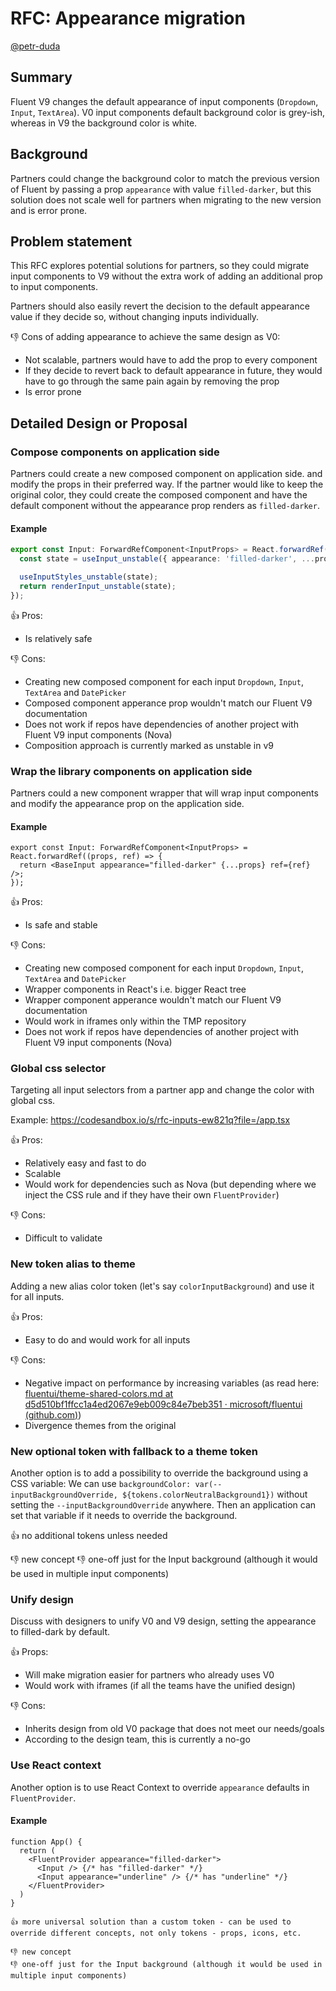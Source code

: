 # RFC: Appearance migration

[@petr-duda](https://github.com/petr-duda)

## Summary

Fluent V9 changes the default appearance of input components (`Dropdown`, `Input`, `TextArea`). V0 input components default background color is grey-ish, whereas in V9 the background color is white.

## Background

Partners could change the background color to match the previous version of Fluent by passing a prop `appearance` with value `filled-darker`, but this solution does not scale well for partners when migrating to the new version and is error prone.

## Problem statement

This RFC explores potential solutions for partners, so they could migrate input components to V9 without the extra work of adding an additional prop to input components.

Partners should also easily revert the decision to the default appearance value if they decide so, without changing inputs individually.

👎 Cons of adding appearance to achieve the same design as V0:

- Not scalable, partners would have to add the prop to every component
- If they decide to revert back to default appearance in future, they would have to go through the same pain again by removing the prop
- Is error prone

## Detailed Design or Proposal

### Compose components on application side

Partners could create a new composed component on application side. and modify the props in their preferred way. If the partner would like to keep the original color, they could create the composed component and have the default component without the appearance prop renders as `filled-darker`.

#### Example

```ts
export const Input: ForwardRefComponent<InputProps> = React.forwardRef((props, ref) => {
  const state = useInput_unstable({ appearance: 'filled-darker', ...props }, ref);

  useInputStyles_unstable(state);
  return renderInput_unstable(state);
});
```

👍 Pros:

- Is relatively safe

👎 Cons:

- Creating new composed component for each input `Dropdown`, `Input`, `TextArea` and `DatePicker`
- Composed component apperance prop wouldn't match our Fluent V9 documentation
- Does not work if repos have dependencies of another project with Fluent V9 input components (Nova)
- Composition approach is currently marked as unstable in v9

### Wrap the library components on application side

Partners could a new component wrapper that will wrap input components and modify the appearance prop on the application side.

#### Example

```tsx
export const Input: ForwardRefComponent<InputProps> = React.forwardRef((props, ref) => {
  return <BaseInput appearance="filled-darker" {...props} ref={ref} />;
});
```

👍 Pros:

- Is safe and stable

👎 Cons:

- Creating new composed component for each input `Dropdown`, `Input`, `TextArea` and `DatePicker`
- Wrapper components in React's i.e. bigger React tree
- Wrapper component apperance wouldn't match our Fluent V9 documentation
- Would work in iframes only within the TMP repository
- Does not work if repos have dependencies of another project with Fluent V9 input components (Nova)

### Global css selector

Targeting all input selectors from a partner app and change the color with global css.

Example: https://codesandbox.io/s/rfc-inputs-ew821q?file=/app.tsx

👍 Pros:

- Relatively easy and fast to do
- Scalable
- Would work for dependencies such as Nova (but depending where we inject the CSS rule and if they have their own `FluentProvider`)

👎 Cons:

- Difficult to validate

### New token alias to theme

Adding a new alias color token (let's say `colorInputBackground`) and use it for all inputs.

👍 Pros:

- Easy to do and would work for all inputs

👎 Cons:

- Negative impact on performance by increasing variables (as read here: [fluentui/theme-shared-colors.md at d5d510bf1ffcc1a4ed2067e9eb009c84e7beb351 · microsoft/fluentui (github.com)](https://github.com/microsoft/fluentui/blob/d5d510bf1ffcc1a4ed2067e9eb009c84e7beb351/rfcs/react-components/convergence/theme-shared-colors.md))
- Divergence themes from the original

### New optional token with fallback to a theme token

Another option is to add a possibility to override the background using a CSS variable:
We can use `backgroundColor: var(--inputBackgroundOverride, ${tokens.colorNeutralBackground1})` without setting the `--inputBackgroundOverride` anywhere. Then an application can set that variable if it needs to override the background.

👍 no additional tokens unless needed

👎 new concept
👎 one-off just for the Input background (although it would be used in multiple input components)

### Unify design

Discuss with designers to unify V0 and V9 design, setting the appearance to filled-dark by default.

👍 Props:

- Will make migration easier for partners who already uses V0
- Would work with iframes (if all the teams have the unified design)

👎 Cons:

- Inherits design from old V0 package that does not meet our needs/goals
- According to the design team, this is currently a no-go

### Use React context

Another option is to use React Context to override `appearance` defaults in `FluentProvider`.

#### Example

```tsx
function App() {
  return (
    <FluentProvider appearance="filled-darker">
      <Input /> {/* has "filled-darker" */}
      <Input appearance="underline" /> {/* has "underline" */}
    </FluentProvider>
  )
}

👍 more universal solution than a custom token - can be used to override different concepts, not only tokens - props, icons, etc.

👎 new concept
👎 one-off just for the Input background (although it would be used in multiple input components)
```
